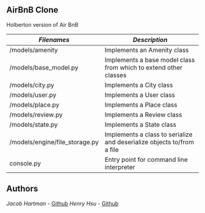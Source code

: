 ## AirBnB Clone

Holberton version of Air BnB

|           *Filenames*           |                      *Description*                                         |
|---------------------------------|----------------------------------------------------------------------------|
| /models/amenity                 | Implements an Amenity class                                                |
| /models/base_model.py           | Implements a base model class from which to extend other classes           |
| /models/city.py                 | Implements a City class                                                    |
| /models/user.py                 | Implements a User class                                                    |
| /models/place.py                | Implements a Place class                                                   |
| /models/review.py               | Implements a Review class                                                  |
| /models/state.py                | Implements a State class                                                   |
| /models/engine/file_storage.py  | Implements a class to serialize and deserialize objects to/from a file     |
| console.py                      | Entry point for command line interpreter                                   |


## Authors
*Jacob Hartman* - [Github](https://github.com/JacobBHartman)
*Henry Hsu* - [Github](https://github.com/henryh28)
